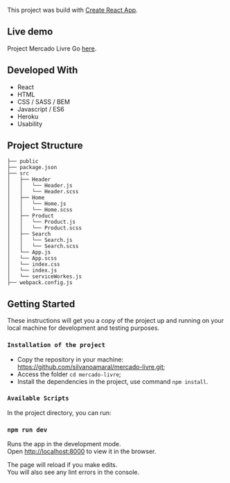 This project was build with [Create React App](https://github.com/facebook/create-react-app).

## Live demo

Project Mercado Livre Go [here](https://projeto-mercado-livre.herokuapp.com/).

## Developed With

* React
* HTML
* CSS / SASS / BEM
* Javascript / ES6
* Heroku
* Usability

## Project Structure
```
├── public
├── package.json
├── src
│   ├── Header
│   │   └── Header.js
│   │   └── Header.scss
│   ├── Home
│   │   └── Home.js
│   │   └── Home.scss
│   ├── Product
│   │   └── Product.js
│   │   └── Product.scss
│   ├── Search
│   │   └── Search.js
│   │   └── Search.scss
│   └── App.js
│   └── App.scss
│   └── index.css
│   └── index.js
│   └── serviceWorkes.js
├── webpack.config.js
```

## Getting Started

These instructions will get you a copy of the project up and running on your local machine for development and testing purposes.

### `Installation of the project`

* Copy the repository in your machine: https://github.com/silvanoamaral/mercado-livre.git;
* Access the folder `cd mercado-livre`;
* Install the dependencies in the project, use command `npm install`.

### `Available Scripts`

In the project directory, you can run:

### `npm run dev`

Runs the app in the development mode.<br>
Open [http://localhost:8000](http://localhost:8000) to view it in the browser.

The page will reload if you make edits.<br>
You will also see any lint errors in the console.
